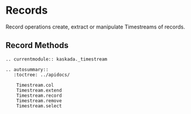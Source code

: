 # Records

Record operations create, extract or manipulate Timestreams of records.

## Record Methods

```{eval-rst}
.. currentmodule:: kaskada._timestream

.. autosummary::
   :toctree: ../apidocs/

    Timestream.col
    Timestream.extend
    Timestream.record
    Timestream.remove
    Timestream.select
```